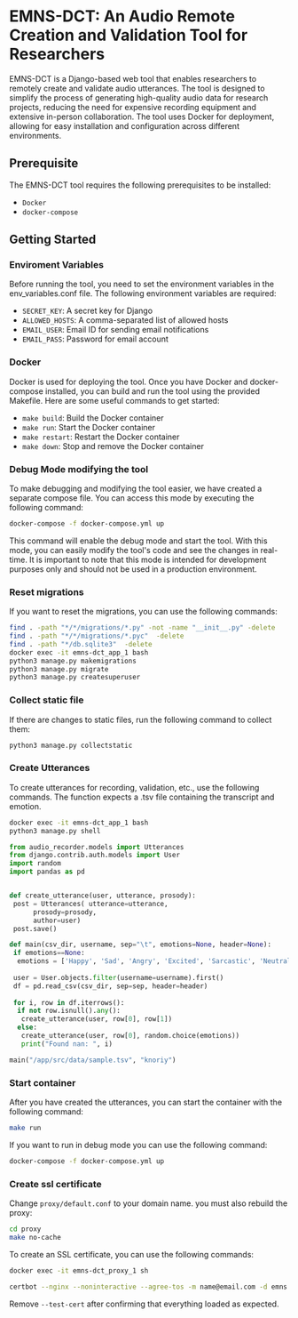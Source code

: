 # EMNS-DCT: An Audio Remote Creation and Validation Tool for Researchers

EMNS-DCT is a Django-based web tool that enables researchers to remotely create and validate audio utterances. The tool is designed to simplify the process of generating high-quality audio data for research projects, reducing the need for expensive recording equipment and extensive in-person collaboration. The tool uses Docker for deployment, allowing for easy installation and configuration across different environments.

## Prerequisite

The EMNS-DCT tool requires the following prerequisites to be installed:

- `Docker`
- `docker-compose`

## Getting Started

### Enviroment Variables

Before running the tool, you need to set the environment variables in the env_variables.conf file. The following environment variables are required:

- `SECRET_KEY`: A secret key for Django
- `ALLOWED_HOSTS`: A comma-separated list of allowed hosts
- `EMAIL_USER`: Email ID for sending email notifications
- `EMAIL_PASS`: Password for email account

### Docker

Docker is used for deploying the tool. Once you have Docker and docker-compose installed, you can build and run the tool using the provided Makefile. Here are some useful commands to get started:

- `make build`: Build the Docker container
- `make run`: Start the Docker container
- `make restart`: Restart the Docker container
- `make down`: Stop and remove the Docker container

### Debug Mode modifying the tool

To make debugging and modifying the tool easier, we have created a separate compose file. You can access this mode by executing the following command:

```sh
docker-compose -f docker-compose.yml up
```

This command will enable the debug mode and start the tool. With this mode, you can easily modify the tool's code and see the changes in real-time. It is important to note that this mode is intended for development purposes only and should not be used in a production environment.

### Reset migrations

If you want to reset the migrations, you can use the following commands:

``` bash
find . -path "*/*/migrations/*.py" -not -name "__init__.py" -delete
find . -path "*/*/migrations/*.pyc"  -delete
find . -path "*/db.sqlite3"  -delete
docker exec -it emns-dct_app_1 bash
python3 manage.py makemigrations
python3 manage.py migrate
python3 manage.py createsuperuser
```

### Collect static file

If there are changes to static files, run the following command to collect them:

``` bash
python3 manage.py collectstatic
```

### Create Utterances

To create utterances for recording, validation, etc., use the following commands. The function expects a .tsv file containing the transcript and emotion.

``` bash
docker exec -it emns-dct_app_1 bash
python3 manage.py shell
```

``` python
from audio_recorder.models import Utterances
from django.contrib.auth.models import User
import random
import pandas as pd


def create_utterance(user, utterance, prosody):
 post = Utterances( utterance=utterance,
      prosody=prosody,
      author=user)
 post.save()

def main(csv_dir, username, sep="\t", emotions=None, header=None):
 if emotions==None:
  emotions = ['Happy', 'Sad', 'Angry', 'Excited', 'Sarcastic', 'Neutral', 'Disgust', 'Surprised']
 
 user = User.objects.filter(username=username).first()
 df = pd.read_csv(csv_dir, sep=sep, header=header)
 
 for i, row in df.iterrows():
  if not row.isnull().any():
   create_utterance(user, row[0], row[1])
  else:
   create_utterance(user, row[0], random.choice(emotions))
   print("Found nan: ", i)

main("/app/src/data/sample.tsv", "knoriy")
```

### Start container

After you have created the utterances, you can start the container with the following command:

``` bash
make run
```

If you want to run in debug mode you can use the following command:

```bash
docker-compose -f docker-compose.yml up
```


### Create ssl certificate

Change `proxy/default.conf` to your domain name. you must also rebuild the proxy:

``` bash
cd proxy
make no-cache
```

To create an SSL certificate, you can use the following commands:

``` bash
docker exec -it emns-dct_proxy_1 sh
```

``` bash
certbot --nginx --noninteractive --agree-tos -m name@email.com -d emns.com -d www.emns.com --redirect --test-cert
```

Remove `--test-cert` after confirming that everything loaded as expected.
